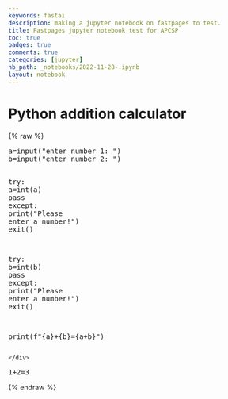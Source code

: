 ```yaml
---
keywords: fastai
description: making a jupyter notebook on fastpages to test.
title: Fastpages jupyter notebook test for APCSP
toc: true 
badges: true
comments: true
categories: [jupyter]
nb_path: _notebooks/2022-11-28-.ipynb
layout: notebook
---
```


<!--
#################################################
### THIS FILE WAS AUTOGENERATED! DO NOT EDIT! ###
#################################################
# file to edit: _notebooks/2022-11-28-.ipynb
-->

<div class="container" id="notebook-container">
        
<div class="cell border-box-sizing text_cell rendered"><div class="inner_cell">
<div class="text_cell_render border-box-sizing rendered_html">
<h1 id="Python-addition-calculator">Python addition calculator<a class="anchor-link" href="#Python-addition-calculator"> </a></h1>
</div>
</div>
</div>
    {% raw %}
    
<div class="cell border-box-sizing code_cell rendered">
<div class="input">

<div class="inner_cell">
    <div class="input_area">
<div class=" highlight hl-ipython3"><pre><span></span><span class="n">a</span><span class="o">=</span><span class="nb">input</span><span class="p">(</span><span class="s2">&quot;enter number 1: &quot;</span><span class="p">)</span>
<span class="n">b</span><span class="o">=</span><span class="nb">input</span><span class="p">(</span><span class="s2">&quot;enter number 2: &quot;</span><span class="p">)</span>

<span class="k">try</span><span class="p">:</span>
    <span class="n">a</span><span class="o">=</span><span class="nb">int</span><span class="p">(</span><span class="n">a</span><span class="p">)</span>
    <span class="k">pass</span>
<span class="k">except</span><span class="p">:</span>
    <span class="nb">print</span><span class="p">(</span><span class="s2">&quot;Please enter a number!&quot;</span><span class="p">)</span>
    <span class="n">exit</span><span class="p">()</span>

<span class="k">try</span><span class="p">:</span>
    <span class="n">b</span><span class="o">=</span><span class="nb">int</span><span class="p">(</span><span class="n">b</span><span class="p">)</span>
    <span class="k">pass</span>
<span class="k">except</span><span class="p">:</span>
    <span class="nb">print</span><span class="p">(</span><span class="s2">&quot;Please enter a number!&quot;</span><span class="p">)</span>
    <span class="n">exit</span><span class="p">()</span>

<span class="nb">print</span><span class="p">(</span><span class="sa">f</span><span class="s2">&quot;</span><span class="si">{</span><span class="n">a</span><span class="si">}</span><span class="s2">+</span><span class="si">{</span><span class="n">b</span><span class="si">}</span><span class="s2">=</span><span class="si">{</span><span class="n">a</span><span class="o">+</span><span class="n">b</span><span class="si">}</span><span class="s2">&quot;</span><span class="p">)</span>
</pre></div>

    </div>
</div>
</div>

<div class="output_wrapper">
<div class="output">

<div class="output_area">

<div class="output_subarea output_stream output_stdout output_text">
<pre>1+2=3
</pre>
</div>
</div>

</div>
</div>

</div>
    {% endraw %}

</div>
 

